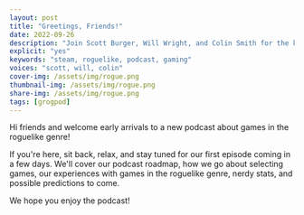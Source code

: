```yaml
---
layout: post
title: "Greetings, Friends!"
date: 2022-09-26
description: "Join Scott Burger, Will Wright, and Colin Smith for the kickoff of the podcast."
explicit: "yes" 
keywords: "steam, roguelike, podcast, gaming"
voices: "scott, will, colin"
cover-img: /assets/img/rogue.png
thumbnail-img: /assets/img/rogue.png
share-img: /assets/img/rogue.png
tags: [grogpod]
---
```


Hi friends and welcome early arrivals to a new podcast about games in the roguelike genre!

If you're here, sit back, relax, and stay tuned for our first episode coming in a few days. We'll cover our podcast roadmap,
how we go about selecting games, our experiences with games in the roguelike genre, nerdy stats, and possible predictions to come. 

We hope you enjoy the podcast!
